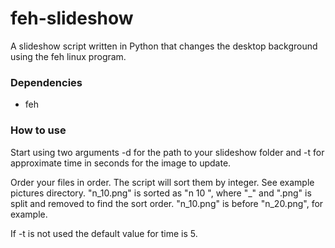 # feh-slideshow

A slideshow script written in Python that changes the desktop background using the feh linux program.

### Dependencies

+ feh

### How to use

Start using two arguments -d for the path to your slideshow folder and -t for approximate time in seconds for the image to update.

Order your files in order. The script will sort them by integer. See example pictures directory. "n_10.png" is sorted as "n 10 ", where "_" and ".png" is split and removed to find the sort order. "n_10.png" is before "n_20.png", for example.

If -t is not used the default value for time is 5.

